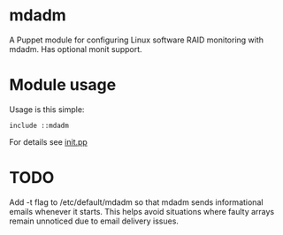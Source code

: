 # mdadm

A Puppet module for configuring Linux software RAID monitoring with mdadm. Has 
optional monit support.

# Module usage

Usage is this simple:

    include ::mdadm

For details see [init.pp](manifests/init.pp)

# TODO

Add -t flag to /etc/default/mdadm so that mdadm sends informational emails 
whenever it starts. This helps avoid situations where faulty arrays remain 
unnoticed due to email delivery issues.
